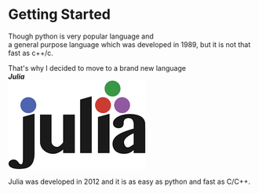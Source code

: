 # Getting Started

Though python is very popular language and  
a general purpose language which was developed in 1989, but it is not that fast as c++/c.  

That's why I decided to move to a brand new language  
**_Julia_**  
![Julia](julia.png)

Julia was developed in 2012 and it is as easy as python and fast as C/C++.

